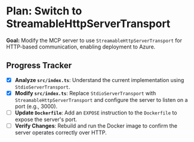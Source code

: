 # Plan: Switch to StreamableHttpServerTransport

**Goal:** Modify the MCP server to use `StreamableHttpServerTransport` for HTTP-based communication, enabling deployment to Azure.

## Progress Tracker

- [x] **Analyze `src/index.ts`**: Understand the current implementation using `StdioServerTransport`.
- [x] **Modify `src/index.ts`**: Replace `StdioServerTransport` with `StreamableHttpServerTransport` and configure the server to listen on a port (e.g., 3000).
- [ ] **Update `Dockerfile`**: Add an `EXPOSE` instruction to the `Dockerfile` to expose the server's port.
- [ ] **Verify Changes**: Rebuild and run the Docker image to confirm the server operates correctly over HTTP.
